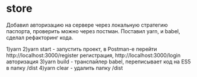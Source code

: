 # store

Добавил авторизацию на сервере через локальную стратегию паспорта, проверить можно через постман. Поставил yarn, и babel, сделал рефакторинг кода.

1)yarn
2)yarn start - запустить проект, в Postman-е перейти http://localhost:3000/register регистрация, http://localhost:3000/login авторизация
3)yarn build - транспайлер babel, переписывает код на ES5 в папку /dist
4)yarn clear - удалить папку /dist
